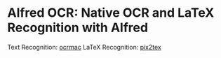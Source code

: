 # Alfred OCR: Native OCR and LaTeX Recognition with Alfred

Text Recognition: [ocrmac](https://github.com/straussmaximilian/ocrmac)
LaTeX Recognition: [pix2tex](https://github.com/lukas-blecher/LaTeX-OCR)
